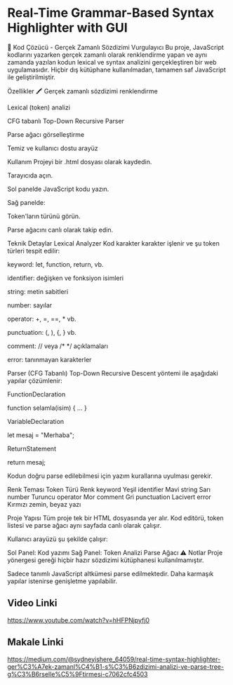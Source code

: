 # Real-Time Grammar-Based Syntax Highlighter with GUI
🎯 Kod Çözücü - Gerçek Zamanlı Sözdizimi Vurgulayıcı
Bu proje, JavaScript kodlarını yazarken gerçek zamanlı olarak renklendirme yapan ve aynı zamanda yazılan kodun lexical ve syntax analizini gerçekleştiren bir web uygulamasıdır. Hiçbir dış kütüphane kullanılmadan, tamamen saf JavaScript ile geliştirilmiştir.

 Özellikler
🖍 Gerçek zamanlı sözdizimi renklendirme

 Lexical (token) analizi

 CFG tabanlı Top-Down Recursive Parser

 Parse ağacı görselleştirme

 Temiz ve kullanıcı dostu arayüz

 Kullanım
Projeyi bir .html dosyası olarak kaydedin.

Tarayıcıda açın.

Sol panelde JavaScript kodu yazın.

Sağ panelde:

Token'ların türünü görün.

Parse ağacını canlı olarak takip edin.

 Teknik Detaylar
Lexical Analyzer
Kod karakter karakter işlenir ve şu token türleri tespit edilir:

keyword: let, function, return, vb.

identifier: değişken ve fonksiyon isimleri

string: metin sabitleri

number: sayılar

operator: +, =, ==, * vb.

punctuation: (, ), {, } vb.

comment: // veya /* */ açıklamaları

error: tanınmayan karakterler

Parser (CFG Tabanlı)
Top-Down Recursive Descent yöntemi ile aşağıdaki yapılar çözümlenir:

FunctionDeclaration

function selamla(isim) { ... }

VariableDeclaration

let mesaj = "Merhaba";

ReturnStatement

return mesaj;

Kodun doğru parse edilebilmesi için yazım kurallarına uyulması gerekir.

 Renk Teması
Token Türü	Renk
keyword	Yeşil
identifier	Mavi
string	Sarı
number	Turuncu
operator	Mor
comment	Gri
punctuation	Lacivert
error	Kırmızı zemin, beyaz yazı

 Proje Yapısı
Tüm proje tek bir HTML dosyasında yer alır. Kod editörü, token listesi ve parse ağacı aynı sayfada canlı olarak çalışır.


Kullanıcı arayüzü şu şekilde çalışır:

Sol Panel: Kod yazımı
Sağ Panel:
   Token Analizi
   Parse Ağacı
⚠ Notlar
Proje yönergesi gereği hiçbir hazır sözdizimi kütüphanesi kullanılmamıştır.

Sadece tanımlı JavaScript altkümesi parse edilmektedir. Daha karmaşık yapılar istenirse genişletme yapılabilir.

## Video Linki
https://www.youtube.com/watch?v=hHFPNjpyfj0

## Makale Linki
https://medium.com/@sydneyishere_64059/real-time-syntax-highlighter-ger%C3%A7ek-zamanl%C4%B1-s%C3%B6zdizimi-analizi-ve-parse-tree-g%C3%B6rselle%C5%9Ftirmesi-c7062cfc4503


